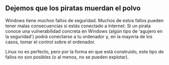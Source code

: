 



<h2>Dejemos que los piratas muerdan el polvo</h2>

Windows tiene <i>muchos</i> fallos de seguridad. Muchos de estos fallos pueden tener malas consecuencias si estás conectado a Internet. Si un pirata conoce una vulnerabilidad concreta en Windows (algún tipo de 'agujero en la seguridad') podrá conectarse a tu ordenador y, en la mayoría de los casos, tomar el control sobre el ordenador.

Linux no es perfecto, pero por la forma en que está construido, este tipo de fallos no son posibles (o al menos, no se pueden explotar).




 

